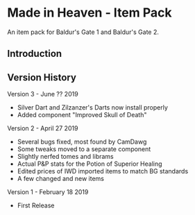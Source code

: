 # Made in Heaven - Item Pack
An item pack for Baldur's Gate 1 and Baldur's Gate 2.


## Introduction



## Version History

Version 3 - June ?? 2019
- Silver Dart and Zilzanzer's Darts now install properly
- Added component "Improved Skull of Death"

Version 2 - April 27 2019
- Several bugs fixed, most found by CamDawg
- Some tweaks moved to a separate component
- Slightly nerfed tomes and librams
- Actual P&P stats for the Potion of Superior Healing
- Edited prices of IWD imported items to match BG standards
- A few changed and new items
 
Version 1 - February 18 2019
- First Release


